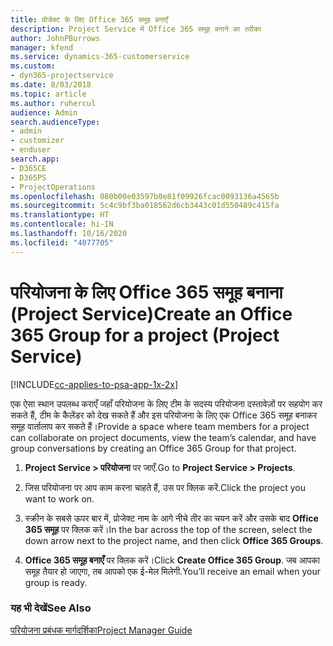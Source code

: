 ```yaml
---
title: प्रोजेक्ट के लिए Office 365 समूह बनाएँ
description: Project Service में Office 365 समूह बनाने का तरीका
author: JohnPBurrows
manager: kfend
ms.service: dynamics-365-customerservice
ms.custom:
- dyn365-projectservice
ms.date: 8/03/2018
ms.topic: article
ms.author: ruhercul
audience: Admin
search.audienceType:
- admin
- customizer
- enduser
search.app:
- D365CE
- D365PS
- ProjectOperations
ms.openlocfilehash: 080b00e03597b0e81f09926fcac0093136a4565b
ms.sourcegitcommit: 5c4c9bf3ba018562d6cb3443c01d550489c415fa
ms.translationtype: HT
ms.contentlocale: hi-IN
ms.lasthandoff: 10/16/2020
ms.locfileid: "4077705"
---
```

# <a name="create-an-office-365-group-for-a-project-project-service"></a><span data-ttu-id="bb22f-103">परियोजना के लिए Office 365 समूह बनाना (Project Service)</span><span class="sxs-lookup"><span data-stu-id="bb22f-103">Create an Office 365 Group for a project (Project Service)</span></span>

[!INCLUDE[cc-applies-to-psa-app-1x-2x](../includes/cc-applies-to-psa-app-1x-2x.md)]

<span data-ttu-id="bb22f-104">एक ऐसा स्थान उपलब्ध कराएँ जहाँ परियोजना के लिए टीम के सदस्य परियोजना दस्तावेज़ों पर सहयोग कर सकते हैं, टीम के कैलेंडर को देख सकते हैं और इस परियोजना के लिए एक Office 365 समूह बनाकर समूह वार्तालाप कर सकते हैं।</span><span class="sxs-lookup"><span data-stu-id="bb22f-104">Provide a space where team members for a project can collaborate on project documents, view the team’s calendar, and have group conversations by creating an Office 365 Group for that project.</span></span>  
  
1.  <span data-ttu-id="bb22f-105">**Project Service > परियोजना** पर जाएँ.</span><span class="sxs-lookup"><span data-stu-id="bb22f-105">Go to **Project Service > Projects**.</span></span>  
  
2.  <span data-ttu-id="bb22f-106">जिस परियोजना पर आप काम करना चाहते हैं, उस पर क्लिक करें.</span><span class="sxs-lookup"><span data-stu-id="bb22f-106">Click the project you want to work on.</span></span>  
  
3.  <span data-ttu-id="bb22f-107">स्क्रीन के सबसे ऊपर बार में, प्रोजेक्ट नाम के आगे नीचे तीर का चयन करें और उसके बाद **Office 365 समूह** पर क्लिक करें।</span><span class="sxs-lookup"><span data-stu-id="bb22f-107">In the bar across the top of the screen, select the down arrow next to the project name, and then click **Office 365 Groups**.</span></span>  
  
4.  <span data-ttu-id="bb22f-108">**Office 365 समूह बनाएँ** पर क्लिक करें।</span><span class="sxs-lookup"><span data-stu-id="bb22f-108">Click **Create Office 365 Group**.</span></span> <span data-ttu-id="bb22f-109">जब आपका समूह तैयार हो जाएगा, तब आपको एक ई-मेल मिलेगी.</span><span class="sxs-lookup"><span data-stu-id="bb22f-109">You’ll receive an email when your group is ready.</span></span>  
  
### <a name="see-also"></a><span data-ttu-id="bb22f-110">यह भी देखें</span><span class="sxs-lookup"><span data-stu-id="bb22f-110">See Also</span></span>  
 [<span data-ttu-id="bb22f-111">परियोजना प्रबंधक मार्गदर्शिका</span><span class="sxs-lookup"><span data-stu-id="bb22f-111">Project Manager Guide</span></span>](../psa/project-manager-guide.md)
